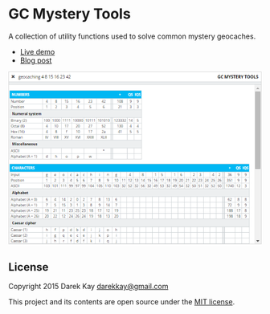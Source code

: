 # GC Mystery Tools

A collection of utility functions used to solve common mystery geocaches.

 * [Live demo](https://darekkay.com/geocaching/)
 * [Blog post](https://darekkay.com/2015/10/18/puzzle-solving-tool-for-geocaching/)

![Screenshot](screenshot.png)


## License

Copyright 2015 Darek Kay <darekkay@gmail.com>  

This project and its contents are open source under the [MIT license](LICENSE.txt).